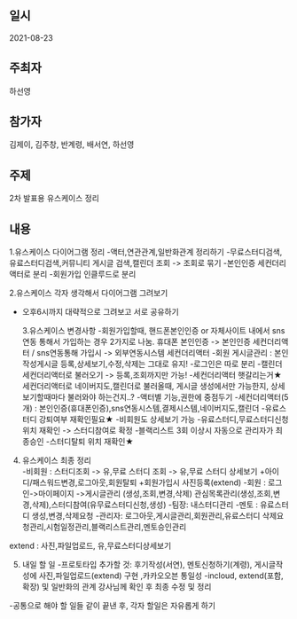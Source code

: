 ## 일시

2021-08-23

## 주최자

하선영

## 참가자

김제이, 김주창, 반계령, 배서연, 하선영

## 주제

2차 발표용 유스케이스 정리

## 내용

1.유스케이스 다이어그램 정리 -액터,연관관계,일반화관계 정리하기 -무료스터디검색,유료스터디검색,커뮤니티 게시글 검색,캘린더 조회 -> 조회로 묶기 -본인인증 세컨더리 액터로 분리 -회원가입 인클루드로 분리

2.유스케이스 각자 생각해서 다이어그램 그려보기

- 오후6시까지 대략적으로 그려보고 서로 공유하기

  3.유스케이스 변경사항 -회원가입할때, 핸드폰본인인증 or 자체사이트 내에서 sns 연동 통해서 가입하는 경우 2가지로 나눔.
  휴대폰 본인인증 -> 본인인증 세컨더리액터 / sns연동통해 가입시 -> 외부연동시스템 세컨더리액터 -회원 게시글관리 : 본인작성게시글 등록,상세보기,수정,삭제는 그대로 유지! -로그인은 따로 분리 -캘린더 세컨더리액터로 불러오기 -> 등록,조회까지만 가능! -세컨더리액터 햇갈리는거★
  세컨더리액터로 네이버지도,캘린더로 불러올때, 게시글 생성에서만 가능한지, 상세보기할때마다 불러와야 하는건지..? -액터별 기능,권한에 중점두기 -세컨더리액터(5개) : 본인인증(휴대폰인증),sns연동시스템,결제시스템,네이버지도,캘린더 -유료스터디 강퇴여부 재확인필요★ -비회원도 상세보기 가능 -유료스터디,무료스터디신청 위치 재확인 -> 스터디참여로 확정 -블랙리스트 3회 이상시 자동으로 관리자가 최종승인 -스터디탈퇴 위치 재확인★

4. 유스케이스 최종 정리  
   -비회원 : 스터디조회 -> 유,무료 스터디 조회 -> 유,무료 스터디 상세보기 +아이디/패스워드변경,로그아웃,회원탈퇴 +회원가입시 사진등록(extend) -회원 : 로그인->마이페이지 ->게시글관리 (생성,조회,변경,삭제) 관심목록관리(생성,조회,변경,삭제),스터디참여(유무료스터디신청,생성) -팀장: 내스터디관리 -멘토 : 유료스터디 생성,변경,삭제요청 -관리자: 로그아웃,게시글관리,회원관리,유료스터디 삭제요청관리,시험일정관리,블랙리스트관리,멘토승인관리

extend : 사진,파일업로드, 유,무료스터디상세보기

5. 내일 할 일 -프로토타입 추가할 것: 후기작성(서연), 멘토신청하기(계령), 게시글작성에 사진,파일업로드(extend) 구현 ,카카오오븐 통일성
   -incloud, extend(포함,확장) 및 일반화의 관계 강사님께 확인 후 최종 수정 및 정리

-공통으로 해야 할 일들 같이 끝낸 후, 각자 할일은 자유롭게 하기
